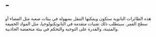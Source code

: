 # -
هذه الطائرات النانوية ستكون ويمكنها التنقل بسهولة في بيئات صعبة مثل الفضاء أو سطح القمر. سيتطلب ذلك تقنيات متقدمة في النانوتكنولوجيا، مثل المواد الخفيفة والمتينة، والقدرة على التوجيه والتحكم في بيئة منخفضة الجاذبية.
